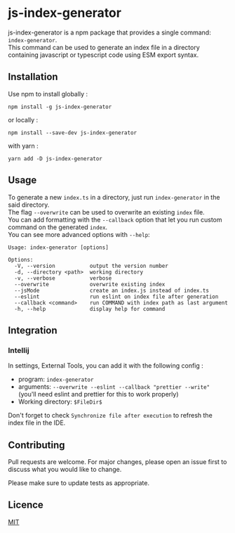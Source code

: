 # js-index-generator

js-index-generator is a npm package that provides a single command: `index-generator`.  
This command can be used to generate an index file in a directory containing javascript or typescript code using ESM export syntax.

## Installation

Use npm to install globally :
```
npm install -g js-index-generator
```
or locally :
```
npm install --save-dev js-index-generator
```
with yarn :
```
yarn add -D js-index-generator
```

## Usage

To generate a new `index.ts` in a directory, just run `index-generator` in the said directory.  
The flag `--overwrite` can be used to overwrite an existing `index` file.  
You can add formatting with the `--callback` option that let you run custom command on the generated `index`.  
You can see more advanced options with `--help`:
```
Usage: index-generator [options]

Options:
  -V, --version           output the version number
  -d, --directory <path>  working directory
  -v, --verbose           verbose
  --overwrite             overwrite existing index
  --jsMode                create an index.js instead of index.ts
  --eslint                run eslint on index file after generation
  --callback <command>    run COMMAND with index path as last argument
  -h, --help              display help for command
```

## Integration

### Intellij

In settings, External Tools, you can add it with the following config :
- program: `index-generator`
- arguments: `--overwrite --eslint --callback "prettier --write"` (you'll need eslint and prettier for this to work properly)
- Working directory: `$FileDir$`  

Don't forget to check `Synchronize file after execution` to refresh the index file in the IDE.

## Contributing
Pull requests are welcome. For major changes, please open an issue first to discuss what you would like to change.

Please make sure to update tests as appropriate.
## Licence

[MIT](https://choosealicense.com/licenses/mit/)